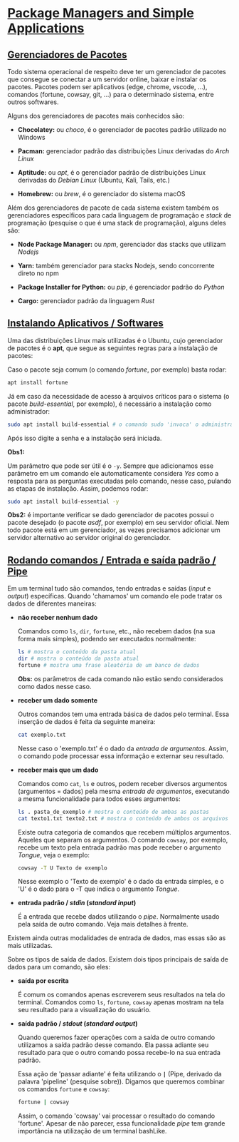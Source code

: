 # [**Package Managers and Simple Applications**](#package-managers-and-simple-applications)

## [**Gerenciadores de Pacotes**](#gerenciadores-de-pacotes)

Todo sistema operacional de respeito deve ter um gerenciador de pacotes que
consegue se conectar a um servidor online, baixar e instalar os pacotes.
Pacotes podem ser aplicativos (edge, chrome, vscode, ...), comandos (fortune,
cowsay, git, ...) para o determinado sistema, entre outros softwares.

Alguns dos gerenciadores de pacotes mais conhecidos são:

- **Chocolatey:** ou _choco_, é o gerenciador de pacotes padrão utilizado no Windows

- **Pacman:** gerenciador padrão das distribuições Linux derivadas do _Arch Linux_

- **Aptitude:** ou _apt_, é o gerenciador padrão de distribuições Linux derivadas
  do _Debian Linux_ (Ubuntu, Kali, Tails, etc.)

- **Homebrew:** ou _brew_, é o gerenciador do sistema macOS

Além dos gerenciadores de pacote de cada sistema existem também os gerenciadores
específicos para cada linguagem de programação e _stack_ de programação (pesquise
o que é uma stack de programação), alguns deles são:

- **Node Package Manager:** ou _npm_, gerenciador das stacks que utilizam _Nodejs_

- **Yarn:** também gerenciador para stacks Nodejs, sendo concorrente direto no npm

- **Package Installer for Python:** ou _pip_, é gerenciador padrão do _Python_

- **Cargo:** gerenciador padrão da linguagem _Rust_

## [**Instalando Aplicativos / Softwares**](#instalando-aplicativos--softwares)

Uma das distribuições Linux mais utilizadas é o Ubuntu, cujo gerenciador de
pacotes é o **apt**, que segue as seguintes regras para a instalação de pacotes:

Caso o pacote seja comum (o comando _fortune_, por exemplo) basta rodar:

```sh
apt install fortune
```

Já em caso da necessidade de acesso à arquivos críticos para o sistema (o pacote
_build-essential_, por exemplo), é necessário a instalação como administrador:

```sh
sudo apt install build-essential # o comando sudo 'invoca' o administrador
```

Após isso digite a senha e a instalação será iniciada.

**Obs1:**

Um parâmetro que pode ser útil é o `-y`. Sempre que adicionamos esse parâmetro
em um comando ele automaticamente considera _Yes_ como a resposta para as perguntas
executadas pelo comando, nesse caso, pulando as etapas de instalação. Assim,
podemos rodar:

```sh
sudo apt install build-essential -y
```

**Obs2:** é importante verificar se dado gerenciador de pacotes possui o pacote
desejado (o pacote _asdf_, por exemplo) em seu servidor oficial. Nem todo pacote
está em um gerenciador, as vezes precisamos adicionar um servidor alternativo ao
servidor original do gerenciador.

## [**Rodando comandos / Entrada e saída padrão / Pipe**](#rodando-comandos--entrada-e-saída-padrão--pipe)

Em um terminal tudo são comandos, tendo entradas e saídas (_input_ e _output_)
específicas. Quando 'chamamos' um comando ele pode tratar os dados de diferentes
maneiras:

- **não receber nenhum dado**

  Comandos como `ls`, `dir`, `fortune`, etc., não recebem dados (na sua forma
  mais simples), podendo ser executados normalmente:

  ```sh
  ls # mostra o conteúdo da pasta atual
  dir # mostra o conteúdo da pasta atual
  fortune # mostra uma frase aleatória de um banco de dados
  ```

  **Obs:** os parâmetros de cada comando não estão sendo considerados como dados
  nesse caso.

- **receber um dado somente**

  Outros comandos tem uma entrada básica de dados pelo terminal. Essa inserção
  de dados é feita da seguinte maneira:

  ```sh
  cat exemplo.txt
  ```

  Nesse caso o 'exemplo.txt' é o dado da _entrada de argumentos_. Assim, o comando
  pode processar essa informação e externar seu resultado.

- **receber mais que um dado**

  Comandos como `cat`, `ls` e outros, podem receber diversos argumentos (argumentos
  = dados) pela mesma _entrada de argumentos_, executando a mesma funcionalidade
  para todos esses argumentos:

  ```sh
  ls . pasta_de_exemplo # mostra o conteúdo de ambas as pastas
  cat texto1.txt texto2.txt # mostra o conteúdo de ambos os arquivos
  ```

  Existe outra categoria de comandos que recebem múltiplos argumentos. Aqueles
  que separam os argumentos. O comando `cowsay`, por exemplo, recebe um texto
  pela entrada padrão mas pode receber o argumento _Tongue_, veja o exemplo:

  ```sh
  cowsay -T U Texto de exemplo
  ```

  Nesse exemplo o 'Texto de exemplo' é o dado da entrada simples, e o 'U' é o dado
  para o -T que indica o argumento _Tongue_.

- **entrada padrão / _stdin_ (_standard input_)**

  É a entrada que recebe dados utilizando o _pipe_. Normalmente usado pela saída
  de outro comando. Veja mais detalhes à frente.

Existem ainda outras modalidades de entrada de dados, mas essas são as mais utilizadas.

Sobre os tipos de saída de dados. Existem dois tipos principais de saída de dados
para um comando, são eles:

- **saída por escrita**

  É comum os comandos apenas escreverem seus resultados na tela do terminal.
  Comandos como `ls`, `fortune`, `cowsay` apenas mostram na tela seu resultado
  para a visualização do usuário.

- **saída padrão / _stdout_ (_standard output_)**

  Quando queremos fazer operações com a saída de outro comando utilizamos a saída
  padrão desse comando. Ela passa adiante seu resultado para que o outro comando
  possa recebe-lo na sua entrada padrão.

  Essa ação de 'passar adiante' é feita utilizando o **`|`** (Pipe, derivado da
  palavra 'pipeline' (pesquise sobre)). Digamos que queremos combinar os comandos
  `fortune` e `cowsay`:

  ```sh
  fortune | cowsay
  ```

  Assim, o comando 'cowsay' vai processar o resultado do comando 'fortune'. Apesar
  de não parecer, essa funcionalidade _pipe_ tem grande importância na utilização
  de um terminal bashLike.
